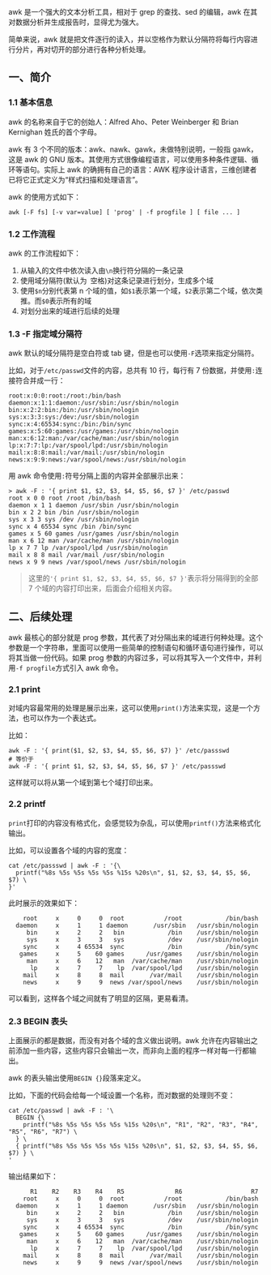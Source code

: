 awk 是一个强大的文本分析工具，相对于 grep 的查找、sed 的编辑，awk 在其对数据分析并生成报告时，显得尤为强大。

简单来说，awk 就是把文件逐行的读入，并以空格作为默认分隔符将每行内容进行分片，再对切开的部分进行各种分析处理。

## 一、简介

### 1.1 基本信息

awk 的名称来自于它的创始人：Alfred Aho、Peter Weinberger 和 Brian Kernighan 姓氏的首个字母。

awk 有 3 个不同的版本：awk、nawk、gawk，未做特别说明，一般指 gawk，这是 awk 的 GNU 版本。其使用方式很像编程语言，可以使用多种条件逻辑、循环等语句。实际上 awk 的确拥有自己的语言：AWK 程序设计语言，三维创建者已将它正式定义为“样式扫描和处理语言”。

awk 的使用方式如下：

```shell
awk [-F fs] [-v var=value] [ 'prog' | -f progfile ] [ file ... ] 
```

### 1.2 工作流程

awk 的工作流程如下：

1. 从输入的文件中依次读入由`\n`换行符分隔的一条记录
2. 使用域分隔符(默认为` `空格)对这条记录进行划分，生成多个域
3. 使用`$n`分别代表第 n 个域的值，如`$1`表示第一个域，`$2`表示第二个域，依次类推。而`$0`表示所有的域
4. 对划分出来的域进行后续的处理

### 1.3 -F 指定域分隔符

awk 默认的域分隔符是空白符或 tab 键，但是也可以使用`-F`选项来指定分隔符。

比如，对于`/etc/passwd`文件的内容，总共有 10 行，每行有 7 份数据，并使用`:`连接符合并成一行：

```
root:x:0:0:root:/root:/bin/bash
daemon:x:1:1:daemon:/usr/sbin:/usr/sbin/nologin
bin:x:2:2:bin:/bin:/usr/sbin/nologin
sys:x:3:3:sys:/dev:/usr/sbin/nologin
sync:x:4:65534:sync:/bin:/bin/sync
games:x:5:60:games:/usr/games:/usr/sbin/nologin
man:x:6:12:man:/var/cache/man:/usr/sbin/nologin
lp:x:7:7:lp:/var/spool/lpd:/usr/sbin/nologin
mail:x:8:8:mail:/var/mail:/usr/sbin/nologin
news:x:9:9:news:/var/spool/news:/usr/sbin/nologin
```

用 awk 命令使用`:`符号分隔上面的内容并全部展示出来：

```shell
> awk -F : '{ print $1, $2, $3, $4, $5, $6, $7 }' /etc/passwd
root x 0 0 root /root /bin/bash
daemon x 1 1 daemon /usr/sbin /usr/sbin/nologin
bin x 2 2 bin /bin /usr/sbin/nologin
sys x 3 3 sys /dev /usr/sbin/nologin
sync x 4 65534 sync /bin /bin/sync
games x 5 60 games /usr/games /usr/sbin/nologin
man x 6 12 man /var/cache/man /usr/sbin/nologin
lp x 7 7 lp /var/spool/lpd /usr/sbin/nologin
mail x 8 8 mail /var/mail /usr/sbin/nologin
news x 9 9 news /var/spool/news /usr/sbin/nologin
```

> 这里的`'{ print $1, $2, $3, $4, $5, $6, $7 }'`表示将分隔得到的全部 7 个域的内容打印出来，后面会介绍相关内容。

## 二、后续处理

awk 最核心的部分就是 prog 参数，其代表了对分隔出来的域进行何种处理。这个参数是一个字符串，里面可以使用一些简单的控制语句和循环语句进行操作，可以将其当做一份代码。如果 prog 参数的内容过多，可以将其写入一个文件中，并利用`-f progfile`方式引入 awk 命令。

### 2.1 print

对域内容最常用的处理是展示出来，这可以使用`print()`方法来实现，这是一个方法，也可以作为一个表达式。

比如：

```shell
awk -F : '{ print($1, $2, $3, $4, $5, $6, $7) }' /etc/passswd
# 等价于
awk -F : '{ print $1, $2, $3, $4, $5, $6, $7 }' /etc/passswd
```

这样就可以将从第一个域到第七个域打印出来。

### 2.2 printf

`print`打印的内容没有格式化，会感觉较为杂乱，可以使用`printf()`方法来格式化输出。

比如，可以设置各个域的内容的宽度：

```shell
cat /etc/passswd | awk -F : '{\
  printf("%8s %5s %5s %5s %5s %15s %20s\n", $1, $2, $3, $4, $5, $6, $7) \
}'
```

此时展示的效果如下：

```
    root     x     0     0  root           /root            /bin/bash
  daemon     x     1     1 daemon       /usr/sbin   /usr/sbin/nologin
     bin     x     2     2   bin            /bin    /usr/sbin/nologin
     sys     x     3     3   sys            /dev    /usr/sbin/nologin
    sync     x     4 65534  sync            /bin            /bin/sync
   games     x     5    60 games      /usr/games    /usr/sbin/nologin
     man     x     6    12   man  /var/cache/man    /usr/sbin/nologin
      lp     x     7     7    lp  /var/spool/lpd    /usr/sbin/nologin
    mail     x     8     8  mail       /var/mail    /usr/sbin/nologin
    news     x     9     9  news /var/spool/news    /usr/sbin/nologin
```

可以看到，这样各个域之间就有了明显的区隔，更易看清。

### 2.3 BEGIN 表头

上面展示的都是数据，而没有对各个域的含义做出说明。awk 允许在内容输出之前添加一些内容，这些内容只会输出一次，而非向上面的程序一样对每一行都输出。

awk 的表头输出使用`BEGIN {}`段落来定义。

比如，下面的代码会给每一个域设置一个名称，而对数据的处理则不变：

```shell
cat /etc/passwd | awk -F : '\
  BEGIN {\
    printf("%8s %5s %5s %5s %5s %15s %20s\n", "R1", "R2", "R3", "R4", "R5", "R6", "R7") \
  } \
  { printf("%8s %5s %5s %5s %5s %15s %20s\n", $1, $2, $3, $4, $5, $6, $7) } \
'
```

输出结果如下：

```
      R1    R2    R3    R4    R5              R6                   R7
    root     x     0     0  root           /root            /bin/bash
  daemon     x     1     1 daemon       /usr/sbin   /usr/sbin/nologin
     bin     x     2     2   bin            /bin    /usr/sbin/nologin
     sys     x     3     3   sys            /dev    /usr/sbin/nologin
    sync     x     4 65534  sync            /bin            /bin/sync
   games     x     5    60 games      /usr/games    /usr/sbin/nologin
     man     x     6    12   man  /var/cache/man    /usr/sbin/nologin
      lp     x     7     7    lp  /var/spool/lpd    /usr/sbin/nologin
    mail     x     8     8  mail       /var/mail    /usr/sbin/nologin
    news     x     9     9  news /var/spool/news    /usr/sbin/nologin
```

